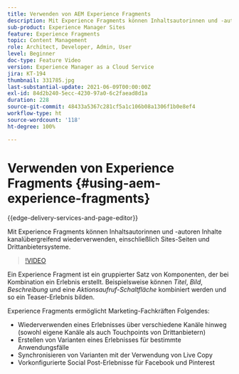 ```yaml
---
title: Verwenden von AEM Experience Fragments
description: Mit Experience Fragments können Inhaltsautorinnen und -autoren Inhalte kanalübergreifend wiederverwenden, einschließlich Sites-Seiten und Drittanbietersysteme.
sub-product: Experience Manager Sites
feature: Experience Fragments
topic: Content Management
role: Architect, Developer, Admin, User
level: Beginner
doc-type: Feature Video
version: Experience Manager as a Cloud Service
jira: KT-194
thumbnail: 331785.jpg
last-substantial-update: 2021-06-09T00:00:00Z
exl-id: 84d2b240-5ecc-4230-97a0-6c2faead8d1a
duration: 228
source-git-commit: 48433a5367c281cf5a1c106b08a1306f1b0e8ef4
workflow-type: ht
source-wordcount: '118'
ht-degree: 100%

---
```


# Verwenden von Experience Fragments {#using-aem-experience-fragments}

{{edge-delivery-services-and-page-editor}}

Mit Experience Fragments können Inhaltsautorinnen und -autoren Inhalte kanalübergreifend wiederverwenden, einschließlich Sites-Seiten und Drittanbietersysteme.

>[!VIDEO](https://video.tv.adobe.com/v/3445616?quality=12&learn=on&captions=ger)

Ein Experience Fragment ist ein gruppierter Satz von Komponenten, der bei Kombination ein Erlebnis erstellt. Beispielsweise können *Titel*, *Bild*, *Beschreibung* und eine *Aktionsaufruf-Schaltfläche* kombiniert werden und so ein Teaser-Erlebnis bilden.

Experience Fragments ermöglicht Marketing-Fachkräften Folgendes:

* Wiederverwenden eines Erlebnisses über verschiedene Kanäle hinweg (sowohl eigene Kanäle als auch Touchpoints von Drittanbietern)
* Erstellen von Varianten eines Erlebnisses für bestimmte Anwendungsfälle
* Synchronisieren von Varianten mit der Verwendung von Live Copy
* Vorkonfigurierte Social Post-Erlebnisse für Facebook und Pinterest
